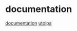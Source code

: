 # documentation

[documentation](https://github.com/purescript/documentation)
[utoipa](https://github.com/juhaku/utoipa)
